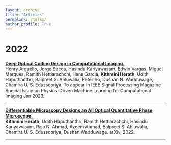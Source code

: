 ```yaml
---
layout: archive
title: "Articles"
permalink: /talks/
author_profile: True
---
```


<!-- You can also find my articles on my <a href="https://scholar.google.com/citations?user=JAq7DWcAAAAJ&hl=en">Google Scholar profile</a>. -->

# 2022

<div>
<strong><a href="https://arxiv.org/pdf/2207.00164.pdf">Deep Optical Coding Design in Computational Imaging.</a></strong><br>Henry Arguello, Jorge Bacca, Hasindu Kariyawasam, Edwin Vargas, Miguel Marquez, Ramith Hettiarachchi, Hans Garcia, <b>Kithmini Herath</b>, Udith Haputhanthri, Balpreet S. Ahluwalia, Peter So, Dushan N. Wadduwage, Chamira U. S. Edussooriya. To appear in IEEE Signal Processing Magazine Special Issue on Physics-Driven Machine Learning for Computational Imaging Jan 2023.
</div>
<hr>

<div>
<strong><a href="https://arxiv.org/abs/2203.14944">Differentiable Microscopy Designs an All Optical Quantitative Phase Microscope.</a></strong><br><b>Kithmini Herath</b>, Udith Haputhanthri, Ramith Hettiarachchi, Hasindu Kariyawasam, Raja N. Ahmad, Azeem Ahmad, Balpreet S. Ahluwalia, Chamira U. S. Edussooriya, Dushan Wadduwage. arXiv, 2022.
</div>
<hr>
